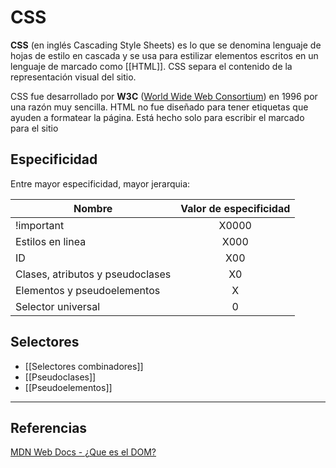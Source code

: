 # CSS
**CSS** (en inglés Cascading Style Sheets) es lo que se denomina lenguaje de hojas de estilo en cascada y se usa para estilizar elementos escritos en un lenguaje de marcado como [[HTML]]. CSS separa el contenido de la representación visual del sitio.

CSS fue desarrollado por **W3C** ([World Wide Web Consortium](https://www.w3.org/)) en 1996 por una razón muy sencilla. HTML no fue diseñado para tener etiquetas que ayuden a formatear la página. Está hecho solo para escribir el marcado para el sitio

## Especificidad
Entre mayor especificidad, mayor jerarquia:

| Nombre | Valor de especificidad |
| - | - |
| !important | <center>X0000</center> |
| Estilos en linea | <center>X000</center> |
| ID | <center>X00</center> |
| Clases, atributos y pseudoclases | <center>X0</center> |
| Elementos y pseudoelementos | <center>X</center> |
| Selector universal | <center>0</center> |

## Selectores 
- [[Selectores combinadores]]
- [[Pseudoclases]]
- [[Pseudoelementos]]

---
## Referencias 
[MDN Web Docs - ¿Que es el DOM?](https://developer.mozilla.org/es/docs/Web/API/Document_Object_Model/Introduction)